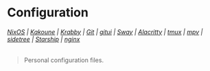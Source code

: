 # Configuration

###### [NixOS](etc/nixos/configuration.nix) | [Kakoune](config/kak/kakrc) | [Krabby](config/krabby/config.js) | [Git](config/git/config) | [gitui](config/gitui/key_config.ron) | [Sway](config/sway/config) | [Alacritty](config/alacritty/alacritty.yml) | [tmux](config/tmux/tmux.conf) | [mpv](config/mpv/mpv.conf) | [sidetree](config/sidetree/sidetreerc) | [Starship](config/starship.toml) | [nginx](etc/nginx/nginx.conf)

> Personal configuration files.
